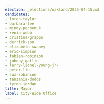 ```yaml
---
election: _elections/oakland/2025-04-15.md
candidates:
- loren-taylor
- barbara-lee
- mindy-pechenuk
- renia-webb
- cristina-grappo
- derrick-soo
- elizabeth-swaney
- eric-simpson
- fabian-robinson
- johnny-gatlin
- larry-lionel-young-jr-
- peter-liu
- suz-robinson
- tanzania-dodds
- tyron-jordan
title: Mayor
label: City-Wide Office
---
```


